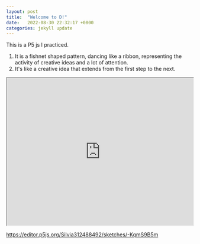 ```yaml
---
layout: post
title:  "Welcome to D!"
date:   2022-08-30 22:32:17 +0800
categories: jekyll update
---
```

This is a P5 js I practiced.
1. It is a fishnet shaped pattern, dancing like a ribbon, representing the activity of creative ideas and a lot of attention.
2. It's like a creative idea that extends from the first step to the next.

<iframe src="https://editor.p5js.org/Silvia312488492/full/-KqmS9B5m" width="100%" height="400"></iframe>

<https://editor.p5js.org/Silvia312488492/sketches/-KqmS9B5m>

[jekyll-docs]: https://jekyllrb.com/docs/home
[jekyll-gh]:   https://github.com/jekyll/jekyll
[jekyll-talk]: https://talk.jekyllrb.com/
